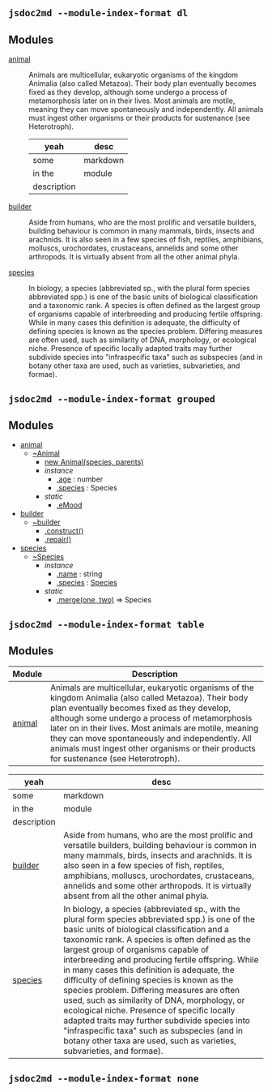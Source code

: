 ## `jsdoc2md --module-index-format dl`
## Modules

<dl>
<dt><a href="#module_animal">animal</a></dt>
<dd><p>Animals are multicellular, eukaryotic organisms of the kingdom Animalia (also called Metazoa). Their body plan eventually becomes fixed as they develop, although some undergo a process of metamorphosis later on in their lives. Most animals are motile, meaning they can move spontaneously and independently. All animals must ingest other organisms or their products for sustenance (see Heterotroph).</p>
<table>
<thead>
<tr>
<th>yeah</th>
<th>desc</th>
</tr>
</thead>
<tbody>
<tr>
<td>some</td>
<td>markdown</td>
</tr>
<tr>
<td>in the</td>
<td>module</td>
</tr>
<tr>
<td>description</td>
<td></td>
</tr>
</tbody>
</table>
</dd>
<dt><a href="#module_builder">builder</a></dt>
<dd><p>Aside from humans, who are the most prolific and versatile builders, building behaviour is common in many mammals, birds, insects and arachnids. It is also seen in a few species of fish, reptiles, amphibians, molluscs, urochordates, crustaceans, annelids and some other arthropods. It is virtually absent from all the other animal phyla.</p>
</dd>
<dt><a href="#module_species">species</a></dt>
<dd><p>In biology, a species (abbreviated sp., with the plural form species abbreviated spp.) is one of the basic units of biological classification and a taxonomic rank. A species is often defined as the largest group of organisms capable of interbreeding and producing fertile offspring. While in many cases this definition is adequate, the difficulty of defining species is known as the species problem. Differing measures are often used, such as similarity of DNA, morphology, or ecological niche. Presence of specific locally adapted traits may further subdivide species into &quot;infraspecific taxa&quot; such as subspecies (and in botany other taxa are used, such as varieties, subvarieties, and formae).</p>
</dd>
</dl>


## `jsdoc2md --module-index-format grouped`
## Modules

* [animal](#markdown-header-animal)
    * [~Animal](#markdown-header-animalanimal)
        * [new Animal(species, parents)](#markdown-header-new-animalspecies-parents)
        * _instance_
            * [.age](#markdown-header-animalage-number) : number
            * [.species](#markdown-header-animalspecies-species) : Species
        * _static_
            * [.eMood](#markdown-header-animalemood)
* [builder](#markdown-header-builder)
    * [~builder](#markdown-header-builderbuilder)
        * [.construct()](#markdown-header-builderconstruct)
        * [.repair()](#markdown-header-builderrepair)
* [species](#markdown-header-species)
    * [~Species](#markdown-header-speciesspecies)
        * _instance_
            * [.name](#markdown-header-speciesname-string) : string
            * [.species](#markdown-header-speciesspecies-species) : [Species](#markdown-header-speciesspecies)
        * _static_
            * [.merge(one, two)](#markdown-header-speciesmergeone-two-species) ⇒ Species


## `jsdoc2md --module-index-format table`
## Modules
Module | Description
------ | -----------
[animal](#markdown-header-animal) | Animals are multicellular, eukaryotic organisms of the kingdom Animalia (also called Metazoa). Their body plan eventually becomes fixed as they develop, although some undergo a process of metamorphosis later on in their lives. Most animals are motile, meaning they can move spontaneously and independently. All animals must ingest other organisms or their products for sustenance (see Heterotroph).

| yeah | desc |
| ---- | ---- |
| some | markdown |
| in the | module |
| description | |
[builder](#markdown-header-builder) | Aside from humans, who are the most prolific and versatile builders, building behaviour is common in many mammals, birds, insects and arachnids. It is also seen in a few species of fish, reptiles, amphibians, molluscs, urochordates, crustaceans, annelids and some other arthropods. It is virtually absent from all the other animal phyla.
[species](#markdown-header-species) | In biology, a species (abbreviated sp., with the plural form species abbreviated spp.) is one of the basic units of biological classification and a taxonomic rank. A species is often defined as the largest group of organisms capable of interbreeding and producing fertile offspring. While in many cases this definition is adequate, the difficulty of defining species is known as the species problem. Differing measures are often used, such as similarity of DNA, morphology, or ecological niche. Presence of specific locally adapted traits may further subdivide species into "infraspecific taxa" such as subspecies (and in botany other taxa are used, such as varieties, subvarieties, and formae).


## `jsdoc2md --module-index-format none`
